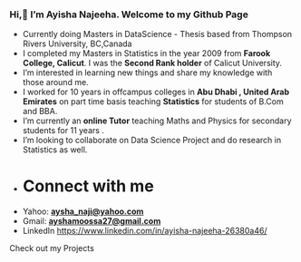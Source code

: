 ### Hi,👋   I’m Ayisha Najeeha. Welcome to my Github Page 
* Currently doing Masters in DataScience - Thesis based from Thompson Rivers University, BC,Canada  
* I completed my Masters in Statistics in the year 2009 from **Farook College, Calicut**. I was the **Second Rank holder** of Calicut University.
* I’m interested in learning new things and share my knowledge with those around me. 
* I worked for 10 years in offcampus colleges in **Abu Dhabi , United Arab Emirates** on part time basis teaching **Statistics** for students of B.Com and BBA. 
* I’m currently an **online Tutor** teaching Maths and Physics for secondary students for 11 years . 
* I’m looking to collaborate on Data Science Project and do research in Statistics as well.
* # Connect with me  
* Yahoo:  **aysha_naji@yahoo.com**
* Gmail:  **ayshamoossa27@gmail.com**
* LinkedIn   https://www.linkedin.com/in/ayisha-najeeha-26380a46/
 
Check out my Projects 
